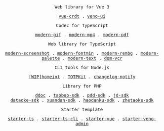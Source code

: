 <p align="center"><samp>Web library for Vue 3</samp></p>
<p align="center">
  <samp>
    <a href="https://github.com/qq15725/vue-crdt">vue-crdt</a> .
    <a href="https://github.com/qq15725/veno-ui">veno-ui</a>
  </samp>
</p>
<p align="center"><samp>Codec for TypeScript</samp></p>
<p align="center">
  <samp>
    <a href="https://github.com/qq15725/modern-gif">modern-gif</a> .
    <a href="https://github.com/qq15725/modern-mp4">modern-mp4</a> .
    <a href="https://github.com/qq15725/modern-pdf">modern-pdf</a>
  </samp>
</p>
<p align="center"><samp>Web library for TypeScript</samp></p>
<p align="center">
  <samp>
    <a href="https://github.com/qq15725/modern-screenshot">modern-screenshot</a> .
    <a href="https://github.com/qq15725/modern-fontmin">modern-fontmin</a> .
    <a href="https://github.com/qq15725/modern-rembg">modern-rembg</a> .
    <a href="https://github.com/qq15725/modern-palette">modern-palette</a> .
    <a href="https://github.com/qq15725/modern-text">modern-text</a> .
    <a href="https://github.com/qq15725/dom-vcr">dom-vcr</a>
  </samp>
</p>
<p align="center"><samp>CLI tools for Node.js</samp></p>
<p align="center">
  <samp>
    <a href="https://github.com/qq15725/homeiot">[WIP]homeiot</a> .
    <a href="https://github.com/qq15725/totpkit">TOTPKit</a> .
    <a href="https://github.com/qq15725/changelog-notify">changelog-notify</a>
  </samp>
</p>
<p align="center"><samp>Library for PHP</samp></p>
<p align="center">
  <samp>
    <a href="https://github.com/qq15725/ddoc">ddoc</a> .
    <a href="https://github.com/qq15725/taobao-sdk">taobao-sdk</a> .
    <a href="https://github.com/qq15725/pdd-sdk">pdd-sdk</a> .
    <a href="https://github.com/qq15725/jd-sdk">jd-sdk</a><br/>
    <a href="https://github.com/qq15725/dataoke-sdk">dataoke-sdk</a> .
    <a href="https://github.com/qq15725/xuandan-sdk">xuandan-sdk</a> .
    <a href="https://github.com/qq15725/haodanku-sdk">haodanku-sdk</a> .
    <a href="https://github.com/qq15725/zhetaoke-sdk">zhetaoke-sdk</a>
  </samp>
</p>
<p align="center"><samp>Starter template</samp></p>
<p align="center">
  <samp>
    <a href="https://github.com/qq15725/starter-ts">starter-ts</a> .
    <a href="https://github.com/qq15725/starter-ts-cli">starter-ts-cli</a> .
    <a href="https://github.com/qq15725/starter-vue">starter-vue</a> .
    <a href="https://github.com/qq15725/starter-veno-admin">starter-veno-admin</a>
  </samp>
</p>
